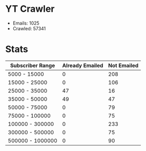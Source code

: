 # YT Crawler
- Emails: 1025
- Crawled: 57341

# Stats
| Subscriber Range  | Already Emailed | Not Emailed |
|-------|-------|-------|
| 5000 - 15000 | 0 | 208 |
| 15000 - 25000 | 0 | 106 |
| 25000 - 35000 | 47 | 16 |
| 35000 - 50000 | 49 | 47 |
| 50000 - 75000 | 0 | 79 |
| 75000 - 100000 | 0 | 75 |
| 100000 - 300000 | 0 | 233 |
| 300000 - 500000 | 0 | 75 |
| 500000 - 1000000 | 0 | 90 |
